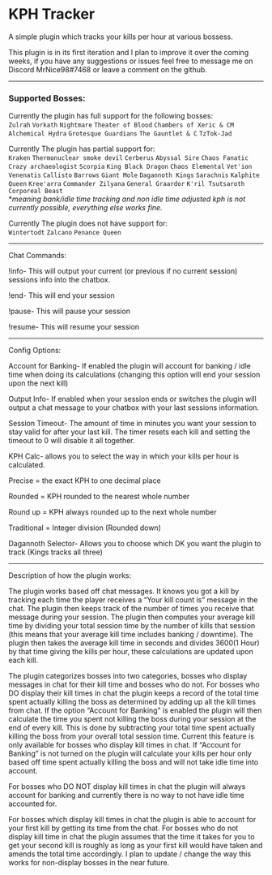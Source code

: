 # KPH Tracker
A simple plugin which tracks your kills per hour at various bossess.

This plugin is in its first iteration and I plan to improve it over the coming weeks, if you have any suggestions or issues feel free to message me on Discord MrNice98#7468 or leave a comment on the github.

-------------------------------------------------------------------------------------------------------------------------------------------------------------------------------

### **__Supported Bosses:__**                                                                                                                                                                                                                                                                                                   
 Currently the plugin has full support for the following bosses:  
  `Zulrah`   `Vorkath`   `Nightmare`   `Theater of Blood`   `Chambers of Xeric & CM`   `Alchemical Hydra`   `Grotesque Guardians`   `The Gauntlet & C`   `TzTok-Jad`    
 
 Currently The plugin has partial support for:  
 `Kraken`   `Thermonuclear smoke devil`  `Cerberus`   `Abyssal Sire`   `Chaos Fanatic`   `Crazy archaeologist`   `Scorpia`   `King Black Dragon`  `Chaos Elemental`   `Vet'ion`   `Venenatis`   `Callisto`   `Barrows`   `Giant Mole`   `Dagannoth Kings`   `Sarachnis`   `Kalphite Queen`   `Kree'arra`   `Commander Zilyana`   `General Graardor`   `K'ril Tsutsaroth`   `Corporeal Beast`  
  **meaning bank/idle time tracking and non idle time adjusted kph is not currently possible, everything else works fine.*
 
 Currently The plugin does not have support for:  
 `Wintertodt`   `Zalcano`   `Penance Queen`
 
 -------------------------------------------------------------------------------------------------------------------------------------------------------------------------------

Chat Commands:

!info- This will output your current (or previous if no current session) sessions info into the chatbox.

!end- This will end your session

!pause- This will pause your session

!resume- This will resume your session


-------------------------------------------------------------------------------------------------------------------------------------------------------------------------------


Config Options:

Account for Banking- 
If enabled the plugin will account for banking / idle time when doing its calculations (changing this option will end your session upon the next kill)

Output Info- 
If enabled when your session ends or switches the plugin will output a chat message to your chatbox with your last sessions information.

Session Timeout- 
The amount of time in minutes you want your session to stay valid for after your last kill. The timer resets each kill and setting the timeout to 0 will disable it all together.

KPH Calc- 
allows you to select the way in which your kills per hour is calculated.

  Precise = the exact KPH to one decimal place
  
  Rounded = KPH rounded to the nearest whole number
  
  Round up = KPH always rounded up to the next whole number
  
  Traditional = Integer division (Rounded down)

Dagannoth Selector- 
Allows you to choose which DK you want the plugin to track (Kings tracks all three) 


-------------------------------------------------------------------------------------------------------------------------------------------------------------------------------



Description of how the plugin works:

The plugin works based off chat messages. It knows you got a kill by tracking each time the player receives a “Your kill count is” message in the chat. The plugin then keeps track of the number of times you receive that message during your session. The plugin then computes your average kill time by dividing your total session time by the number of kills that session (this means that your average kill time includes banking / downtime). The plugin then takes the average kill time in seconds and divides 3600(1 Hour) by that time giving the kills per hour, these calculations are updated upon each kill. 

The plugin categorizes bosses into two categories, bosses who display messages in chat for their kill time and bosses who do not.  For bosses who DO display their kill times in chat the plugin keeps a record of the total time spent actually killing the boss as determined by adding up all the kill times from chat. If the option “Account for Banking” is enabled the plugin will then calculate the time you spent not killing the boss during your session at the end of every kill. This is done by subtracting your total time spent actually killing the boss from your overall total session time. Current this feature is only available for bosses who display kill times in chat. If “Account for Banking” is not turned on the plugin will calculate your kills per hour only based off time spent actually killing the boss and will not take idle time into account. 

For bosses who DO NOT display kill times in chat the plugin will always account for banking and currently there is no way to not have idle time accounted for.

For bosses which display kill times in chat the plugin is able to account for your first kill by getting its time from the chat. For bosses who do not display kill time in chat the plugin assumes that the time it takes for you to get your second kill is roughly as long as your first kill would have taken and amends the total time accordingly. I plan to update / change the way this works for non-display bosses in the near future. 

